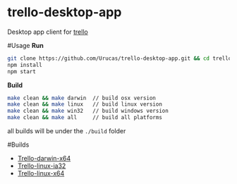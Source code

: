 # trello-desktop-app
Desktop app client for [trello](https://trello.com/)

#Usage
**Run**
```bash
git clone https://github.com/Urucas/trello-desktop-app.git && cd trello-desktop-app
npm install
npm start
```
**Build**
```bash
make clean && make darwin  // build osx version
make clean && make linux   // build linux version
make clean && make win32   // build windows version
make clean && make all     // build all platforms
```
all builds will be under the ```./build``` folder

#Builds
* [Trello-darwin-x64](https://www.dropbox.com/s/001uew8atl6knjs/Trello-darwin-x64.zip?dl=0)
* [Trello-linux-ia32](https://www.dropbox.com/s/f2qzvzq2ykfx0fw/Trello-linux-ia32.zip?dl=0)
* [Trello-linux-x64](https://www.dropbox.com/s/y745mefzj68a998/Trello-linux-x64.zip?dl=0)

